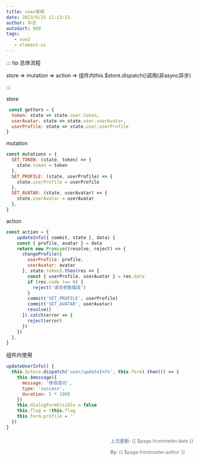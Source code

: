 ```yaml
---
title: vuex使用
date: 2023/8/25 11:13:21
author: 华总
autoSort: 900
tags: 
   - vue2
   - element-ui
---
```


::: tip 总体流程

store => mutation => action => 组件内this.$store.dispatch()调用(非async异步)

:::

store

```js
 const getters = {
  token: state => state.user.token,
  userAvatar: state => state.user.userAvatar,
  userProfile: state => state.user.userProfile
}
```

mutation

```js
const mutations = {
  SET_TOKEN: (state, token) => {
    state.token = token
  },
  SET_PROFILE: (state, userProfile) => {
    state.userProfile = userProfile
  },
  SET_AVATAR: (state, userAvatar) => {
    state.userAvatar = userAvatar
  },
}

```

action

```js
const action = {
    updateInfo({ commit, state }, data) {
    const { profile, avatar } = data
    return new Promise((resolve, reject) => {
      changeProfile({
        userProfile: profile,
        userAvatar: avatar
      }, state.token).then(res => {
        const { userProfile, userAvatar } = res.data
        if (res.code !== 0) {
          reject('请求参数错误')
        }
        commit('SET_PROFILE', userProfile)
        commit('SET_AVATAR', userAvatar)
        resolve()
      }).catch(error => {
        reject(error)
      })
    })
  },
}
```

组件内使用

```javascript
updateUserInfo() {
  this.$store.dispatch('user/updateInfo', this.form).then(() => {
    this.$message({
      message: '修改成功',
      type: 'success',
      duration: 5 * 1000
    })
    this.dialogFormVisible = false
    this.flag = !this.flag
    this.form.profile = ''
  })
}
```



<div style="float: right;font-size: .9em;line-height: 30px;">
  <span style="font-weight: 500;color: #4e6e8e;">上次更新: </span> 
  <span style="font-weight: 400; color: #767676;">{{ $page.frontmatter.date }}   </span>
  <div>
     <span style="font-weight: 500;color: #4e6e8e;">By: </span> 
     <span style="font-weight: 400; color: #767676;">{{ $page.frontmatter.author }}   </span>
  </div>
</div>


